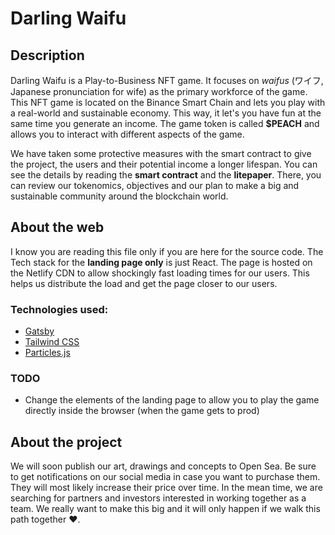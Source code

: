 # Darling Waifu

## Description
Darling Waifu is a Play-to-Business NFT game. It focuses on *waifus* (ワイフ, Japanese pronunciation for wife) as the primary workforce of the game.
This NFT game is located on the Binance Smart Chain and lets you play with a real-world and sustainable economy. This way, it let's you have fun at the same time you generate an income. The game token is called **$PEACH** and allows you to interact with different aspects of the game.

We have taken some protective measures with the smart contract to give the project, the users and their potential income a longer lifespan. You can see the details by reading the **smart contract** and the **litepaper**. There, you can review our tokenomics, objectives and our plan to make a big and sustainable community around the blockchain world.

## About the web
I know you are reading this file only if you are here for the source code. The Tech stack for the **landing page only** is just React. The page is hosted on the Netlify CDN to allow shockingly fast loading times for our users. This helps us distribute the load and get the page closer to our users.

### Technologies used:
- [Gatsby](https://www.gatsbyjs.com)
- [Tailwind CSS](https://tailwindcss.com)
- [Particles.js](https://particles.js.org)

### TODO
- Change the elements of the landing page to allow you to play the game directly inside the browser (when the game gets to prod)

## About the project
We will soon publish our art, drawings and concepts to Open Sea. Be sure to get notifications on our social media in case you want to purchase them. They will most likely increase their price over time. In the mean time, we are searching for partners and investors interested in working together as a team. We really want to make this big and it will only happen if we walk this path together ❤️.
